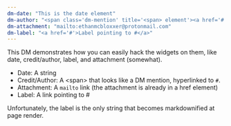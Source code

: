 ```yaml
---
dm-date: "This is the date element"
dm-author: "<span class='dm-mention' title='<span> element'><a href='#'>@Captain Hook</a></span>"
dm-attachment: "mailto:ethanmcbloxxer@protonmail.com"
dm-label: "<a href='#'>Label pointing to #</a>"
---
```


This DM demonstrates how you can easily hack the widgets on them, like date, credit/author, label, and attachment (somewhat).

* Date: A string  
* Credit/Author: A \<span\> that looks like a DM mention, hyperlinked to `#`.  
* Attachment: A `mailto` link (the attachment is already in a href element)  
* Label: A link pointing to #

Unfortunately, the label is the only string that becomes markdownified at page render.
